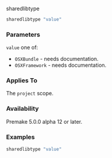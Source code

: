 sharedlibtype

```lua
sharedlibtype "value"
```

### Parameters ###

`value` one of:
* `OSXBundle` - needs documentation.
* `OSXFramework` - needs documentation.

### Applies To ###

The `project` scope.

### Availability ###

Premake 5.0.0 alpha 12 or later.

### Examples ###

```lua
sharedlibtype "value"
```

